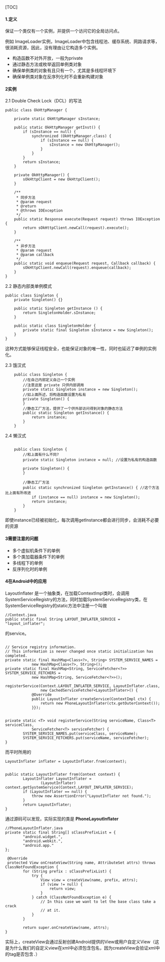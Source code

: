[TOC]

#### 1.定义

保证一个类仅有一个实例，并提供一个访问它的全局访问点。

例如 ImageLoader实例，ImageLoader中包含线程池、缓存系统、网路请求等，很消耗资源，因此，没有理由让它构造多个实例。

>
- 构造函数不对外开放，一般为private
- 通过静态方法或枚举返回单例类对象
- 确保单例类的对象有且只有一个，尤其是多线程环境下
- 确保单例类对象在反序列化时不会重新构建对象


#### 2实例

2.1 Double Check Lock（DCL）的写法


```
public class OkHttpManager {

    private static OkHttpManager sInstance;
   
    public static OkHttpManager getInst() {
        if (sInstance == null) {
            synchronized (OkHttpManager.class) {
                if (sInstance == null) {
                    sInstance = new OkHttpManager();
                }
            }
        }
        return sInstance;
    }

    private OkHttpManager() {
        sOkHttpClient = new OkHttpClient();
    }

    /**
     * 同步方法
     * @param request
     * @return
     * @throws IOException
     */
    public static Response execute(Request request) throws IOException {
        return sOkHttpClient.newCall(request).execute();
    }

    /**
     * 异步方法
     * @param request
     * @param callback
     */
    public static void enqueue(Request request, Callback callback) {
        sOkHttpClient.newCall(request).enqueue(callback);
    }
}

```

2.2 静态内部类单例模式

```
public class Singleton {
	private Singleton() {}
	
	public static Singleton getInstance () {
		return SingletonHolder.sInstance;
	}
	
	public static class SingletonHolder {
		private static final Singleton sInstance = new Singleton();
	}
}
```

这种方式能够保证线程安全，也能保证对象的唯一性，同时也延迟了单例的实例化。


2.3 饿汉式

```
    public class Singleton {
        //在自己内部定义自己一个实例
        //注意这是 private 只供内部调用
        private static Singleton instance = new Singleton(); 
        //如上面所述，将构造函数设置为私有
        private Singleton() {
        } 
        //静态工厂方法，提供了一个供外部访问得到对象的静态方法
        public static Singleton getInstance() {
            return instance;
        }
    }
```

2.4 懒汉式

```

    public class Singleton {
        //和上面有什么不同?
        private static Singleton instance = null; //设置为私有的构造函数

        private Singleton() {
        }

        //静态工厂方法
        public static synchronized Singleton getInstance() { //这个方法比上面有所改进
            if (instance == null) instance = new Singleton();
            return instance;
        }
    }

```

即使instance已经被初始化，每次调用getInstance都会进行同步，会消耗不必要的资源

#### 3需要注意的问题

- 多个虚拟机条件下的单例
- 多个类加载器条件下的单例
- 多线程下的单例
- 反序列化时的单例

#### 4在Android中的应用

LayoutInflater 是一个抽象类，在加载ComtextImpl类时，会调用SystemServiceRegistry的方法，同时加载SystemServiceRegistry类，在SystemServiceRegistry的static方法中注册一个叫做 

```
//Context.java
public static final String LAYOUT_INFLATER_SERVICE = "layout_inflater";
```

的service。

```

// Service registry information.
// This information is never changed once static initialization has completed.
private static final HashMap<Class<?>, String> SYSTEM_SERVICE_NAMES =
            new HashMap<Class<?>, String>();
private static final HashMap<String, ServiceFetcher<?>> SYSTEM_SERVICE_FETCHERS =
            new HashMap<String, ServiceFetcher<?>>();

registerService(Context.LAYOUT_INFLATER_SERVICE, LayoutInflater.class,
                new CachedServiceFetcher<LayoutInflater>() {
            @Override
            public LayoutInflater createService(ContextImpl ctx) {
                return new PhoneLayoutInflater(ctx.getOuterContext());
            }});
            
            
private static <T> void registerService(String serviceName, Class<T> serviceClass,
            ServiceFetcher<T> serviceFetcher) {
        SYSTEM_SERVICE_NAMES.put(serviceClass, serviceName);
        SYSTEM_SERVICE_FETCHERS.put(serviceName, serviceFetcher);
}
```

而平时所用的

```
LayoutInflater inflater = LayoutInflater.from(context);


public static LayoutInflater from(Context context) {
        LayoutInflater LayoutInflater =
                (LayoutInflater) context.getSystemService(Context.LAYOUT_INFLATER_SERVICE);
        if (LayoutInflater == null) {
            throw new AssertionError("LayoutInflater not found.");
        }
        return LayoutInflater;
}
```

通过源码可以发现，实际实现的类是 **PhoneLayoutInflater**

```
//PhoneLayoutInflater.java
private static final String[] sClassPrefixList = {
        "android.widget.",
        "android.webkit.",
        "android.app."
};

 @Override 
 protected View onCreateView(String name, AttributeSet attrs) throws ClassNotFoundException {
        for (String prefix : sClassPrefixList) {
            try {
                View view = createView(name, prefix, attrs);
                if (view != null) {
                    return view;
                }
            } catch (ClassNotFoundException e) {
                // In this case we want to let the base class take a crack
                // at it.
            }
        }

        return super.onCreateView(name, attrs);
}
```

实际上，createView会通过反射创建Android提供的View或用户自定义View（这是为什么我们的自定义view在xml中必须包含包名，因为createView会验证xml中的tag是否包含`.`）
